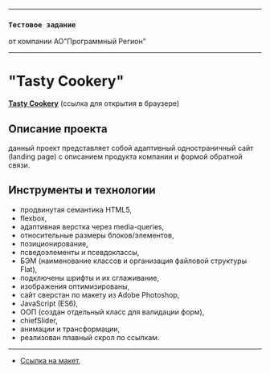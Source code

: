 -----

### `Тестовое задание`
от компании АО"Программный Регион"

-----

# "Tasty Cookery"
[**Tasty Cookery**](https://aleksandra-shevchenko.github.io/tasty-cookery/) (ссылка для oткрытия в браузере)


## Описание проекта
данный проект представляет собой адаптивный одностраничный сайт (landing page) с описанием продукта компании и формой обратной связи.


## Инструменты и технологии
* продвинутая семантика HTML5,
* flexbox,
* адаптивная верстка через media-queries,
* относительные размеры блоков/элементов,
* позиционирование,
* псведоэлементы и псевдоклассы,
* БЭМ (наименование классов и организация файловой структуры Flat),
* подключены шрифты и их сглаживание,
* изображения оптимизированы,
* сайт сверстан по макету из Adobe Photoshop,
* JavaScript (ES6),
* OOП (создан отдельный класс для валидации форм),
* chiefSlider,
* анимации и трансформации,
* реализован плавный скрол по ссылкам.


-----------

* [Ссылка на макет](https://drive.google.com/drive/folders/1_oDUVrS7-2QN7JhPYp73ZBtpo001pXsn),
